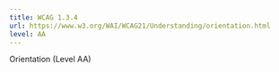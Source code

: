 ```yaml
---
title: WCAG 1.3.4
url: https://www.w3.org/WAI/WCAG21/Understanding/orientation.html
level: AA
---
```

Orientation (Level AA)
